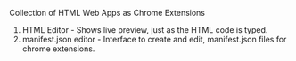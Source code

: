 Collection of HTML Web Apps as Chrome Extensions
1. HTML Editor - Shows live preview, just as the HTML code is typed.
2. manifest.json editor - Interface to create and edit, manifest.json files for chrome extensions.